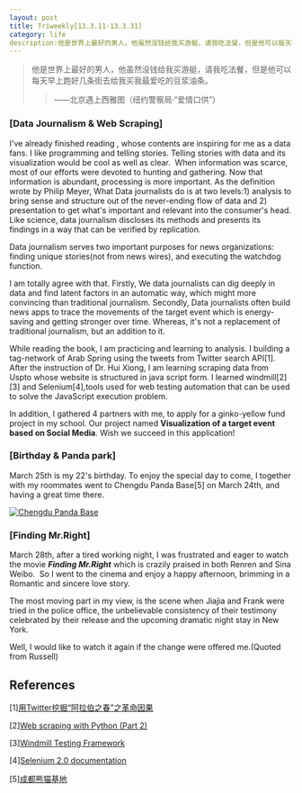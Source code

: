 ```yaml
---
layout: post
title: Triweekly[13.3.11-13.3.31]
category: life
description:他是世界上最好的男人，他虽然没钱给我买游艇，请我吃法餐，但是他可以每天早上跑好几条街去给我买我最爱吃的豆浆油条。
---
```

<blockquote>他是世界上最好的男人，他虽然没钱给我买游艇，请我吃法餐，但是他可以每天早上跑好几条街去给我买我最爱吃的豆浆油条。

> 
> ——北京遇上西雅图（纽约警察局·“爱情口供”）
> 
> 
</blockquote>




### [Data Journalism & Web Scraping]


I've already finished reading [<The Data Journalism Handbook>](http://datajournalismhandbook.org/1.0/en/), whose contents are inspiring for me as a data fans. I like programming and telling stories. Telling stories with data and its visualization would be cool as well as clear.  When information was scarce, most of our efforts were devoted to hunting and gathering. Now that information is abundant, processing is more important. As the definition wrote by Philip Meyer, What Data journalists do is at two levels:1) analysis to bring sense and structure out of the never-ending flow of data and 2) presentation to get what's important and relevant into the consumer's head. Like science, data journalism discloses its methods and presents its findings in a way that can be verified by replication.

Data journalism serves two important purposes for news organizations: finding unique stories(not from news wires), and executing the watchdog function.

I am totally agree with that. Firstly, We data journalists can dig deeply in data and find latent factors in an automatic way, which might more convincing than traditional journalism. Secondly, Data journalists often build news apps to trace the movements of the target event which is energy-saving and getting stronger over time. Whereas, it's not a replacement of traditional journalism, but an addition to it.

While reading the book, I am practicing and learning to analysis. I building a tag-network of Arab Spring using the tweets from Twitter search API[1]. After the instruction of Dr. Hui Xiong, I am learning scraping data from Uspto whose website is structured in java script form. I learned windmill[2][3] and Selenium[4],tools used for web testing automation that can be used to solve the JavaScript execution problem.

In addition, I gathered 4 partners with me, to apply for a ginko-yellow fund project in my school. Our project named **Visualization of a target event based on Social Media**. Wish we succeed in this application!


### [Birthday & Panda park]


March 25th is my 22's birthday. To enjoy the special day to come, I together with my roommates went to Chengdu Panda Base[5] on March 24th, and having a great time there.

[![Chengdu Panda Base](http://www.wytk2008.net/wordpress/wp-content/uploads/2013/03/panda_base.jpg)](http://www.wytk2008.net/wordpress/wp-content/uploads/2013/03/panda_base.jpg)


### [Finding Mr.Right]


March 28th, after a tired working night, I was frustrated and eager to watch the movie **_Finding Mr.Right_** which is crazily praised in both Renren and Sina Weibo.  So I went to the cinema and enjoy a happy afternoon, brimming in a Romantic and sincere love story.

The most moving part in my view, is the scene when Jiajia and Frank were tried in the police office, the unbelievable consistency of their testimony celebrated by their release and the upcoming dramatic night stay in New York.

Well, I would like to watch it again if the change were offered me.(Quoted from Russell)


## References


[1][用Twitter挖掘“阿拉伯之春”之革命因果](http://www.wytk2008.net/%E7%A7%91%E7%A0%94%E5%AD%A6%E6%9C%AF/958/)

[2][Web scraping with Python (Part 2)](http://www.packtpub.com/article/web-scraping-with-python-part-2)

[3][Windmill Testing Framework](http://www.getwindmill.com/)

[4][Selenium 2.0 documentation](http://selenium.googlecode.com/git/docs/api/py/index.html#)

[5][成都熊猫基地](http://www.panda.org.cn/)
